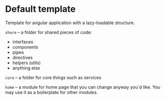 # Default template
Template for angular application with a lazy-loadable structure.

`share` – a folder for shared pieces of code:
* interfaces
* components
* pipes
* directives
* helpers (utils)
* anything else

`core` – a folder for core things such as services

`home` – a module for home page that you can change anyway you`d like. You may use it as a boilerplate for other modules.
